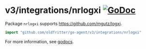 # v3/integrations/nrlogxi [![GoDoc](https://godoc.org/github.com/oldfritter/go-agent/v3/integrations/nrlogxi?status.svg)](https://godoc.org/github.com/oldfritter/go-agent/v3/integrations/nrlogxi)

Package `nrlogxi` supports https://github.com/mgutz/logxi.

```go
import "github.com/oldfritter/go-agent/v3/integrations/nrlogxi"
```

For more information, see
[godocs](https://godoc.org/github.com/oldfritter/go-agent/v3/integrations/nrlogxi).
